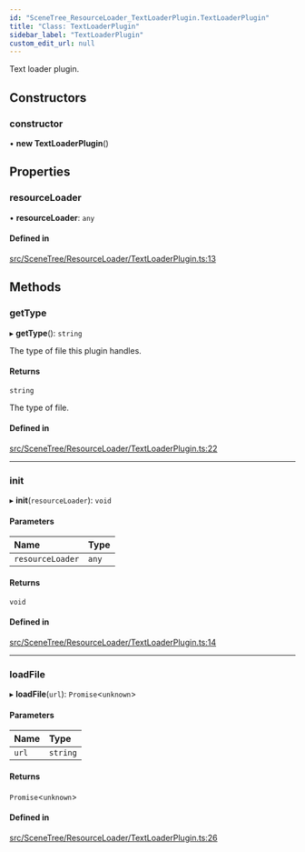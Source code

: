 ```yaml
---
id: "SceneTree_ResourceLoader_TextLoaderPlugin.TextLoaderPlugin"
title: "Class: TextLoaderPlugin"
sidebar_label: "TextLoaderPlugin"
custom_edit_url: null
---
```




Text loader plugin.

## Constructors

### constructor

• **new TextLoaderPlugin**()

## Properties

### resourceLoader

• **resourceLoader**: `any`

#### Defined in

[src/SceneTree/ResourceLoader/TextLoaderPlugin.ts:13](https://github.com/ZeaInc/zea-engine/blob/375d47e4b/src/SceneTree/ResourceLoader/TextLoaderPlugin.ts#L13)

## Methods

### getType

▸ **getType**(): `string`

The type of file this plugin handles.

#### Returns

`string`

The type of file.

#### Defined in

[src/SceneTree/ResourceLoader/TextLoaderPlugin.ts:22](https://github.com/ZeaInc/zea-engine/blob/375d47e4b/src/SceneTree/ResourceLoader/TextLoaderPlugin.ts#L22)

___

### init

▸ **init**(`resourceLoader`): `void`

#### Parameters

| Name | Type |
| :------ | :------ |
| `resourceLoader` | `any` |

#### Returns

`void`

#### Defined in

[src/SceneTree/ResourceLoader/TextLoaderPlugin.ts:14](https://github.com/ZeaInc/zea-engine/blob/375d47e4b/src/SceneTree/ResourceLoader/TextLoaderPlugin.ts#L14)

___

### loadFile

▸ **loadFile**(`url`): `Promise`<`unknown`\>

#### Parameters

| Name | Type |
| :------ | :------ |
| `url` | `string` |

#### Returns

`Promise`<`unknown`\>

#### Defined in

[src/SceneTree/ResourceLoader/TextLoaderPlugin.ts:26](https://github.com/ZeaInc/zea-engine/blob/375d47e4b/src/SceneTree/ResourceLoader/TextLoaderPlugin.ts#L26)

